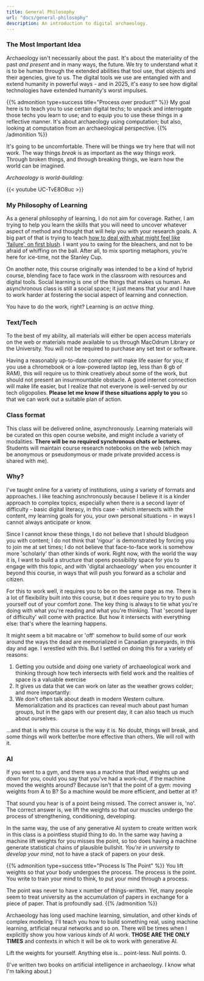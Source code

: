```yaml
---
title: General Philosophy
url: "docs/general-philosophy"
description: An introduction to digital archaeology.
---
```


### The Most Important Idea


Archaeology isn't necessarily about the past. It's about the materiality of the past _and present_ and in many ways, the future. We try to understand what it is to be human through the extended abilities that tool use, that objects and their agencies, give to us. The digital tools we use are entangled with and extend humanity in powerful ways - and in 2025, it's easy to see how digital technologies have extended humanity's worst impulses.

{{% admonition type=success title="Process over product!" %}}
My goal here is to teach you to use certain digital techs; to unpack and interrogate those techs you learn to use; and to equip you to use these things in a reflective manner. It's about archaeology using computation; but also, looking at computation from an archaeological perspective.
{{% /admonition %}}

It's going to be uncomfortable. There will be things we try here that will not work. The way things _break_ is as important as the way things _work_. Through broken things, and through breaking things, we learn how the world can be imagined.

_Archaeology is world-building:_


{{< youtube UC-TvE8O8uc >}}


### My Philosophy of Learning

As a general philosophy of learning, I do not aim for coverage. Rather, I am trying to help you learn the skills that you will need to uncover whatever aspect of method and thought that will help you with your research goals. A big part of that is trying to teach [how to deal with what might feel like ‘failure’, on first blush](https://thedigitalpress.org/failing-gloriously/). I want you to swing for the bleachers, and not to be afraid of whiffing on the ball. After all, to mix sporting metaphors, you’re here for ice-time, not the Stanley Cup.

On another note, this course originally was intended to be a kind of hybrid course, blending face to face work in the classroom with resources and digital tools. Social learning is one of the things that makes us human. An asynchronous class is still a social space; it just means that your and I have to work harder at fostering the social aspect of learning and connection.

You have to do the work, right? Learning is _an active thing_.


### Text/Tech
To the best of my ability, all materials will either be open access materials on the web or materials made available to us through MacOdrum Library or the University. You will not be required to purchase any set text or software.

Having a reasonably up-to-date computer will make life easier for you; if you use a chromebook or a low-powered laptop (eg, less than 8 gb of RAM), this will require us to think creatively about some of the work, but should not present an insurmountable obstacle. A good internet connection will make life easier, but I realize that not everyone is well-served by our tech oligopolies. **Please let me know if these situations apply to you** so that we can work out a suitable plan of action.

### Class format
This class will be delivered online, asynchronously. Learning materials will be curated on this open course website, and might include a variety of modalities. **There will be no required synchronous chats or lectures.** Students will maintain course research notebooks on the web (which may be anonymous or pseudonymous or made private provided access is shared with me).


### Why?
I've taught online for a variety of institutions, using a variety of formats and approaches. I like teaching asnchronously because I believe it is a kinder approach to complex topics, especially when there is a second layer of difficulty - basic digital literacy, in this case - which intersects with the content, my learning goals for you, your own personal situations - in ways I cannot always anticipate or know.

Since I cannot know these things, I do not believe that I should bludgeon you with content; I do not think that 'rigour' is demonstrated by forcing you to join me at set times; I do not believe that face-to-face work is somehow more 'scholarly' than other kinds of work. Right now, with the world the way it is, I want to build a structure that opens possibility space for you to engage with this topic, and with 'digital archaeology' when you encounter it beyond this course, in ways that will push you forward as a scholar and citizen.

For this to work well, it requires you to be on the same page as me. There is a lot of flexibility built into this course, but it does require you to try to push yourself out of your comfort zone. The key thing is always to tie what you're doing with what you're reading and what you're thinking. That 'second layer of difficulty' will come with practice. But how it intersects with everything else: that's where the learning happens.

It might seem a bit macabre or 'off' somehow to build some of our work around the ways the dead are memorialized in Canadian graveyards, in this day and age. I wrestled with this. But I settled on doing this for a variety of reasons:

1. Getting you outside and _doing_ one variety of archaeological work and thinking through how tech intersects with field work and the realities of space is a valuable exercise
2. It gives us data that we can work on later as the weather grows colder; and more importantly: 
3. We don't often talk about death in modern Western culture. Memorialization and its practices can reveal much about past human groups, but in the gaps with our present day, it can also teach us much about ourselves.

...and that is why this course is the way it is. No doubt, things will break, and some things will work better/be more effective than others. We will roll with it.

### AI

If you went to a gym, and there was a machine that lifted weights up and down for you, could you say that you've had a work-out, if the machine moved the weights around? Because isn't that the point of a gym: moving weights from A to B? So a machine would be more efficient, and better at it?

That sound you hear is of a point being missed. The correct answer is, 'no'. The correct answer is, we lift the weights so that our muscles undergo the process of strengthening, conditioning, developing. 

In the same way, the use of any generative AI system to create written work in this class is a pointless stupid thing to do. In the same way having a machine lift weights for you misses the point, so too does having a machine generate statistical chains of plausible bullshit. _You're in university to develop your mind_, not to have a stack of papers on your desk.

{{% admonition type=success title="Process Is The Point" %}}
You lift weights so that your body undergoes the process. The process is the point. You write to train your mind to think, to put your mind through a process. 

The point was never to have x number of things-written. Yet, many people seem to treat university as the accumulation of papers in exchange for a piece of paper. That is profoundly sad.
{{% /admonition %}}

Archaeology has long used machine learning, simulation, and other kinds of complex modeling. I'll teach you how to build something real, using machine learning, artificial neural networks and so on. There will be times when I explicitly show you how various _kinds_ of AI work. **THOSE ARE THE ONLY TIMES** and contexts in which it will be ok to work with generative AI.

Lift the weights for yourself. Anything else is... point-less. Null points. 0.

(I've written two books on artificial intelligence in archaeology. I know what I'm talking about.)